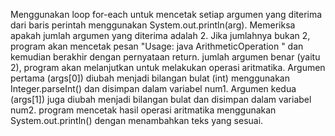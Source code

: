 Menggunakan loop for-each untuk mencetak setiap argumen yang diterima dari baris perintah menggunakan System.out.println(arg).
Memeriksa apakah jumlah argumen yang diterima adalah 2. 
Jika jumlahnya bukan 2, program akan mencetak pesan "Usage: java ArithmeticOperation <number1> <number2>" dan kemudian berakhir dengan pernyataan return.
jumlah argumen benar (yaitu 2), program akan melanjutkan untuk melakukan operasi aritmatika. Argumen pertama (args[0]) diubah menjadi bilangan bulat (int) menggunakan Integer.parseInt() dan disimpan dalam variabel num1. 
Argumen kedua (args[1]) juga diubah menjadi bilangan bulat dan disimpan dalam variabel num2.
program mencetak hasil operasi aritmatika menggunakan System.out.println() dengan menambahkan teks yang sesuai.
